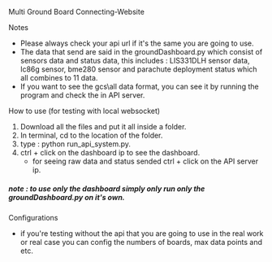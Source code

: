 Multi Ground Board Connecting-Website

Notes
   - Please always check your api url if it's the same you are going to use.
   - The data that send are said in the groundDashboard.py which consist of sensors data and status data, this includes : LIS331DLH sensor data, lc86g sensor, bme280 sensor and parachute deployment status which all combines to 11 data. 
   - If you want to see the gcs\all data format, you can see it by running the program and check the in API server.

How to use (for testing with local websocket)

1. Download all the files and put it all inside a folder.
2. In terminal, cd to the location of the folder.
3. type : python run_api_system.py.
4. ctrl + click on the dashboard ip to see the dashboard.
   - for seeing raw data and status sended ctrl + click on the API server ip.

##### note : to use only the dashboard simply only run only the groundDashboard.py on it's own. #####

Configurations
   - if you're testing without the api that you are going to use in the real work or real case you can config the numbers of boards, max data points and etc.

